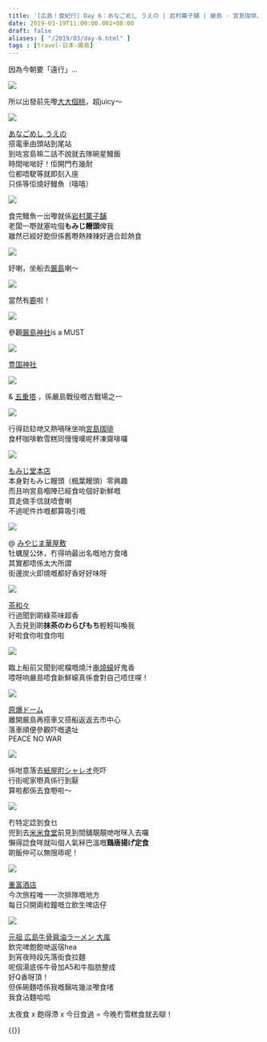 ```yaml
---
title: '[広島！食紀行] Day 6：あなごめし うえの | 岩村菓子舗 | 厳島 - 宮島珈琲、もみじ堂本店、みやじま華屋敷、茶和々 | 米米食堂 | 重富酒店 | 大嵐 '
date: 2019-03-19T11:00:00.001+08:00
draft: false
aliases: [ "/2019/03/day-6.html" ]
tags : [travel-日本-廣島]
---
```


因為今朝要「遠行」...  

![](/images/hiroshima6a.jpg)

所以出發前先嚟[大大個桃](https://hidie.net/hiroshima6a/)，超juicy～  

![](/images/hiroshima6b.jpg)

[あなごめし うえの](https://hidie.net/hiroshima6b/)  
搭電車由頭站到尾站  
到咗宮島嘛二話不說就去隊碗星鰻飯  
時間啱啱好！佢開門冇幾耐  
位都唔駛等就即刻入座  
只係等佢燒好鰻魚（嘻嘻）  

![](/images/hiroshima6c.jpg)

食完鰻魚一出嚟就係[岩村菓子舗](https://hidie.net/hiroshima6c/)  
老闆一嘢就塞咗個**もみじ饅頭**俾我  
雖然已經好飽但係舊嘢熱辣辣好適合趁熱食  

![](/images/hiroshima6d.jpg)

好喇，坐船去[厳島](https://hidie.net/hiroshima6d/)喇～  

![](/images/hiroshima6e.jpg)

當然有[鹿](https://hidie.net/hiroshima6e/)啦！  

![](/images/hiroshima6f.jpg)

參觀[厳島神社](https://hidie.net/hiroshima6f/)is a MUST  

![](/images/hiroshima6g.jpg)

[豊国神社](https://hidie.net/hiroshima6g/)  

![](/images/hiroshima6h.jpg)

& [五重塔](https://hidie.net/hiroshima6h/) ，係嚴島戰役嘅古戰場之一  

![](/images/hiroshima6i.jpg)

行得攰攰哋又熱喎咪坐响[宮島珈琲](https://hidie.net/hiroshima6i/)  
食杯咖啡軟雪糕同慢慢嘆呢杯凍齋啡囉  

![](/images/hiroshima6j.jpg)

[もみじ堂本店](https://hidie.net/hiroshima6j/)  
本身對もみじ饅頭（楓葉饅頭）零興趣  
而且响宮島嗰陣已經食咗個好新鮮嘅  
買走做手信就唔會喇  
不過呢件炸嘅都算吸引嘅  

![](/images/hiroshima6k.jpg)

@ [みやじま華屋敷](https://hidie.net/hiroshima6k/)  
牡蠣屋公休，冇得响最出名嘅地方食啫  
其實都唔係太大所謂  
街邊炭火即燒嘅都好香好好味呀  

![](/images/hiroshima6l.jpg)

[茶和々](https://hidie.net/hiroshima6l/)  
行過聞到啲綠茶味超香  
入去見到啲**抹茶のわらびもち**輕輕叫喚我  
好啦食你啦食你啦  

![](/images/hiroshima6m.jpg)

臨上船前又聞到呢檔嘅燒汁[串燒蠔](https://hidie.net/hiroshima6m/)好鬼香  
喂呀响嚴島唔食新鮮蠔真係會對自己唔住㗎！  

![](/images/hiroshima6n.jpg)

[原爆ドーム](https://hidie.net/hiroshima6n/)  
離開厳島再搭車又搭船返返去市中心  
落車順便參觀吓嘅遺址  
PEACE NO WAR  

![](/images/hiroshima6o.jpg)

係咁意落去[紙屋町シャレオ](https://hidie.net/hiroshima6o/)兜吓  
行街呢家嘢真係行到厭  
算啦都係去食嘢啦～  

![](/images/hiroshima6p.jpg)

冇特定諗到食乜  
兜到去[米米食堂](https://hidie.net/hiroshima6p/)前見到間舖靚靚哋咁咪入去囉  
懶得諗食咩就叫個人氣冧巴溫嘅**鶏唐揚げ定食**  
啲飯仲可以無限㖭呢！  

![](/images/hiroshima6q.jpg)

[重富酒店](https://hidie.net/hiroshima6q/)  
今次旅程唯一一次排隊嘅地方  
每日只開兩粒鐘嘅立飲生啤店仔  

![](/images/hiroshima6r.jpg)

[元祖 広島牛骨醤油ラーメン 大嵐](https://hidie.net/hiroshima6r/)  
飲完啤飽飽哋返宿hea  
到宵夜時段先落街食拉麵  
呢個湯底係牛骨加A5和牛脂肪整成  
好Q香呀頂！  
但係碗麵唔係我嘅黐咗幾淡嚟食啫  
我食沾麵哈哈  
  
  
太夜食 x 飽得滯 x 今日食過 = 今晚冇雪糕食就去瞓！  
  

{{<hiroshima>}}  
